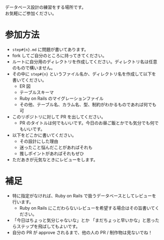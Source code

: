 データベース設計の練習をする場所です。  
お気軽にご参加ください。

# 参加方法

- `step#{n}.md` に問題が書いてあります。
- fork してご自分のところに持ってきてください。
- ルートに自分用のディレクトリを作成してください。ディレクトリ名は任意のもので構いません。
- その中に `step#{n}` というファイル名か、ディレクトリ名を作成して以下を書いてください。
  - ER 図
  - テーブルスキーマ
  - Ruby on Rails のマイグレーションファイル
  - その他、テーブル名、カラム名、型、制約がわかるものであれば何でも可
- このリポジトリに対して PR を出してください。
  - PR のタイトルは何でもいいです。今日のお昼ご飯とかでも気分でも何でもいいです。
- 以下をどこかに書いてください。
  - その設計にした理由
  - 迷ったこと悩んだことがあればそれも
  - 推しポイントがあればそれもぜひ
- ただあきが元気なときにレビューをします。

# 補足

- 特に指定がなければ、Ruby on Rails で扱うデータベースとしてレビューを行います。
  - Ruby on Rails にこだわらないレビューを希望する場合はその旨書いてください。
- 「今日はちょっと気分じゃないな」とか 「まだちょっと早いかな」と思ったらステップを飛ばしてもよいです。
- 自分の PR が approve されるまで、他の人の PR / 制作物は見ないでね！
